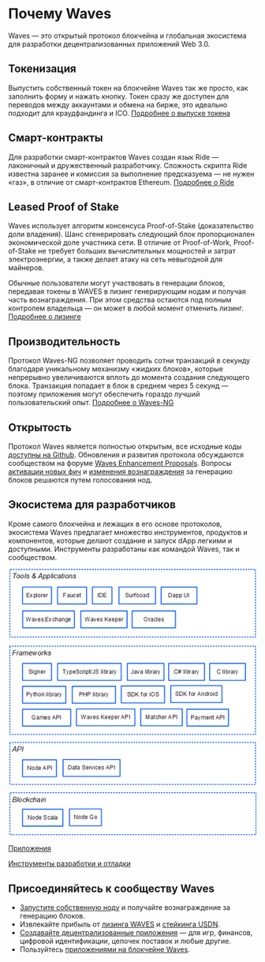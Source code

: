 # Почему Waves

Waves — это открытый протокол блокчейна и глобальная экосистема для разработки децентрализованных приложений Web 3.0.

## Токенизация

Выпустить собственный токен на блокчейне Waves так же просто, как заполнить форму и нажать кнопку. Токен сразу же доступен для переводов между аккаунтами и обмена на бирже, это идеально подходит для краудфандинга и ICO. [Подробнее о выпуске токена](/ru/building-apps/how-to/assets/issue)

## Смарт-контракты

Для разработки смарт-контрактов Waves создан язык Ride — лаконичный и дружественный разработчику. Сложность скрипта Ride известна заранее и комиссия за выполнение предсказуема — не нужен «газ», в отличие от смарт-контрактов Ethereum. [Подробнее о Ride](/ru/ride/getting-started)

## Leased Proof of Stake

Waves использует алгоритм консенсуса Proof-of-Stake (доказательство доли владения). Шанс сгенерировать следующий блок пропорционален экономической доле участника сети. В отличие от Proof-of-Work, Proof-of-Stake не требует больших вычислительных мощностей и затрат электроэнергии, а также делает атаку на сеть невыгодной для майнеров.

Обычные пользователи могут участвовать в генерации блоков, передавая токены в WAVES в лизинг генерирующим нодам и получая часть вознаграждения. При этом средства остаются под полным контролем владельца — он может в любой момент отменить лизинг. [Подробнее о лизинге](/ru/blockchain/leasing)

## Производительность

Протокол Waves-NG позволяет проводить сотни транзакций в секунду благодаря уникальному механизму «жидких блоков», которые непрерывно увеличиваются вплоть до момента создания следующего блока. Транзакция попадает в блок в среднем через 5 секунд — поэтому приложения могут обеспечить гораздо лучший пользовательский опыт. [Подробнее о Waves-NG](/ru/blockchain/waves-protocol/waves-ng-protocol)

## Открытость

Протокол Waves является полностью открытым, все исходные коды [доступны на Github](https://github.com/wavesplatform). Обновления и развития протокола обсуждаются сообществом на форуме [Waves Enhancement Proposals](https://forum.wavesplatform.com/c/waves-improvment-proposals). Вопросы [активации новых фич](/ru/waves-node/features/) и [изменения вознаграждения](/ru/blockchain/mining/mining-reward) за генерацию блоков решаются путем голосования нод.

## Экосистема для разработчиков

Кроме самого блокчейна и лежащих в его основе протоколов, экосистема Waves предлагает множество инструментов, продуктов и компонентов, которые делают создание и запуск dApp легкими и доступными. Инструменты разработаны как командой Waves, так и сообществом.

![](./_assets/ecosystem.png)

[Приложения](/ru/ecosystem/)

[Инструменты разработки и отладки](/ru/building-apps/smart-contracts/tools/)

<!--## Спонсирование

Разработчик приложения может платить комиссию за вызов скрипта dApp вместо пользователей и тем самым снизить порог входа для них — например, сделать бесплатный пробный период. [Подробнее](/ru/blockchain/waves-protocol/sponsored-fee)-->

## Присоединяйтесь к сообществу Waves

* [Запустите собственную ноду](/ru/waves-node/) и получайте вознаграждение за генерацию блоков.
* Извлекайте прибыль от [лизинга WAVES](/en/blockchain/leasing) и [стейкинга USDN](https://neutrino.at/staking).
* [Создавайте децентрализованные приложения](/ru/building-apps/) — для игр, финансов, цифровой идентификации, цепочек поставок и любые другие.
* Пользуйтесь [приложениями на блокчейне Waves](https://www.dappocean.io/ru).